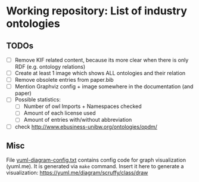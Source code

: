 # Working repository: List of industry ontologies

## TODOs

* [ ] Remove KIF related content, because its more clear when there is only RDF (e.g. ontology relations)
* [ ] Create at least 1 image which shows ALL ontologies and their relation
* [ ] Remove obsolete entries from paper.bib
* [ ] Mention Graphviz config + image somewhere in the documentation (and paper)
* [ ] Possible statistics:
  * [ ] Number of owl Imports + Namespaces checked
  * [ ] Amount of each license used
  * [ ] Amount of entries with/without abbreviation

* [ ] check http://www.ebusiness-unibw.org/ontologies/opdm/

## Misc

File [yuml-diagram-config.txt](./yuml-diagram-config.txt) contains config code for graph visualization (yuml.me).
It is generated via `make` command.
Insert it here to generate a visualization: https://yuml.me/diagram/scruffy/class/draw
